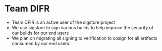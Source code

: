 # Team DIFR

* Team DFIR is an active user of the sigstore project
* We use sigstore to sign various builds to help improve the security of our
  builds for our end users
* We plan on migrating all signing to verification to cosign for all artifacts
  consumed by our end users.

